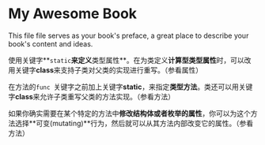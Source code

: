 # My Awesome Book

This file file serves as your book's preface, a great place to describe your book's content and ideas.

使用关键字**`static`**来定义**类型属性**。在为类定义**计算型类型属性**时，可以改用关键字**class**来支持子类对父类的实现进行重写。（参看属性）

在方法的`func `关键字之前加上关键字**static**，来指定**类型方法**。类还可以用关键字**class**来允许子类重写父类的方法实现。（参看方法）

如果你确实需要在某个特定的方法中**修改结构体或者枚举的属性**，你可以为这个方法选择**可变\(mutating\)**行为，然后就可以从其方法内部改变它的属性。（参看方法）

